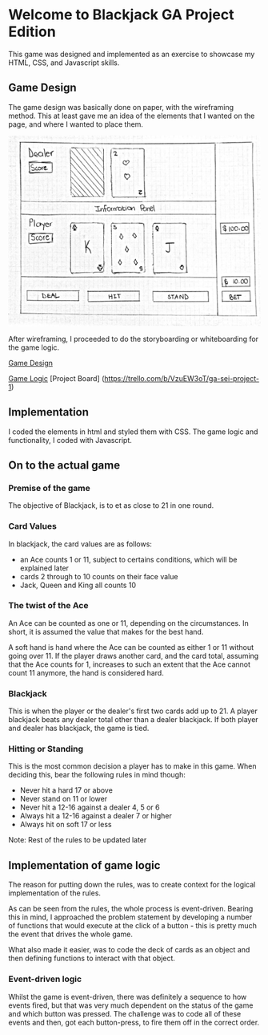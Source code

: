 # Welcome to Blackjack GA Project Edition

This game was designed and implemented as an exercise to showcase my HTML, CSS, and Javascript skills. 

## Game Design

The game design was basically done on paper, with the wireframing method. This at least gave me an idea of the elements that I wanted on the page, and where I wanted to place them. 

![Wireframe](https://github.com/VernonDodo/ga-sei-project-1/blob/master/resources/project1_wireframe.jpg)



After wireframing, I proceeded to do the storyboarding or whiteboarding for the game logic.

[Game Design](https://github.com/VernonDodo/ga-sei-project-1/blob/master/resources/Designing%20the%20game.pdf)

[Game Logic](https://github.com/VernonDodo/ga-sei-project-1/blob/master/resources/Developing%20the%20game%20logic.pdf)
[Project Board] (https://trello.com/b/VzuEW3oT/ga-sei-project-1)



## Implementation
I coded the elements in html and styled them with CSS. The game logic and functionality, I coded with Javascript.

## On to the actual game

### Premise of the game
The objective of Blackjack, is to et as close to 21 in one round. 

### Card Values
In blackjack, the card values are as follows:
- an Ace counts 1 or 11, subject to certains conditions, which will be explained later
- cards 2 through to 10 counts on their face value
- Jack, Queen and King all counts 10

### The twist of the Ace
An Ace can be counted as one or 11, depending on the circumstances. In short, it is assumed the value that makes for the best hand.

A soft hand is hand where the Ace can be counted as either 1 or 11 without going over 11. If the player draws another card, and the card total, assuming that the Ace counts for 1, increases to such an extent that the Ace cannot count 11 anymore, the hand is considered hard.

### Blackjack
This is when the player or the dealer's first two cards add up to 21. A player blackjack beats any dealer total other than a dealer blackjack. If both player and dealer has blackjack, the game is tied. 

### Hitting or Standing
This is the most common decision a player has to make in this game. When deciding this, bear the following rules in mind though:
- Never hit a hard 17 or above
- Never stand on 11 or lower
- Never hit a 12-16 against a dealer 4, 5 or 6
- Always hit a 12-16 against a dealer 7 or higher
- Always hit on soft 17 or less

Note: Rest of the rules to be updated later

## Implementation of game logic

The reason for putting down the rules, was to create context for the logical implementation of the rules. 

As can be seen from the rules, the whole process is event-driven. Bearing this in mind, I approached the problem statement by developing a number of functions that would execute at the click of a button - this is pretty much the event that drives the whole game.

What also made it easier, was to code the deck of cards as an object and then defining functions to interact with that object. 

### Event-driven logic

Whilst the game is event-driven, there was definitely a sequence to how events fired, but that was very much dependent on the status of the game and which button was pressed. The challenge was to code all of these events and then, got each button-press, to fire them off in the correct order.







